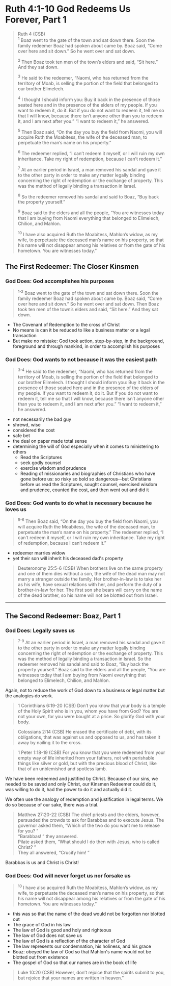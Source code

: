 # Ruth 4:1-10 God Redeems Us Forever, Part 1

>Ruth 4 (CSB)  
><sup>1</sup> Boaz went to the gate of the town and sat down there. Soon the family redeemer Boaz had spoken about came by. Boaz said, “Come over here and sit down.” So he went over and sat down.
>
><sup>2</sup> Then Boaz took ten men of the town’s elders and said, “Sit here.” And they sat down.
>
><sup>3</sup> He said to the redeemer, “Naomi, who has returned from the territory of Moab, is selling the portion of the field that belonged to our brother Elimelech.
>
><sup>4</sup> I thought I should inform you: Buy it back in the presence of those seated here and in the presence of the elders of my people. If you want to redeem it, do it. But if you do not want to redeem it, tell me so that I will know, because there isn’t anyone other than you to redeem it, and I am next after you.” “I want to redeem it,” he answered.
>
><sup>5</sup> Then Boaz said, “On the day you buy the field from Naomi, you will acquire Ruth the Moabitess, the wife of the deceased man, to perpetuate the man’s name on his property.”
>
><sup>6</sup> The redeemer replied, “I can’t redeem it myself, or I will ruin my own inheritance. Take my right of redemption, because I can’t redeem it.”
>
><sup>7</sup> At an earlier period in Israel, a man removed his sandal and gave it to the other party in order to make any matter legally binding concerning the right of redemption or the exchange of property. This was the method of legally binding a transaction in Israel.
>
><sup>8</sup> So the redeemer removed his sandal and said to Boaz, “Buy back the property yourself.”
>
><sup>9</sup> Boaz said to the elders and all the people, “You are witnesses today that I am buying from Naomi everything that belonged to Elimelech, Chilion, and Mahlon.
>
><sup>10</sup> I have also acquired Ruth the Moabitess, Mahlon’s widow, as my wife, to perpetuate the deceased man’s name on his property, so that his name will not disappear among his relatives or from the gate of his hometown. You are witnesses today.”

## The First Redeemer: The Closer Kinsmen

### God Does: God accomplishes his purposes

><sup>1-2</sup> Boaz went to the gate of the town and sat down there. Soon the family redeemer Boaz had spoken about came by. Boaz said, “Come over here and sit down.” So he went over and sat down. Then Boaz took ten men of the town’s elders and said, “Sit here.” And they sat down.

- The Covenant of Redemption to the cross of Christ
- No means is can it be reduced to like a business matter or a legal transaction
- But make no mistake: God took action, step-by-step, in the background, foreground and through mankind, in order to accomplish his purposes

### God Does: God wants to not because it was the easiest path

><sup>3-4</sup> He said to the redeemer, “Naomi, who has returned from the territory of Moab, is selling the portion of the field that belonged to our brother Elimelech. I thought I should inform you: Buy it back in the presence of those seated here and in the presence of the elders of my people. If you want to redeem it, do it. But if you do not want to redeem it, tell me so that I will know, because there isn’t anyone other than you to redeem it, and I am next after you.” “I want to redeem it,” he answered.

- not necessarily the bad guy
- shrewd, wise
- considered the cost 
- safe bet
- the deal on paper made total sense
- determining the will of God especially when it comes to ministering to others
  - Read the Scriptures
  - seek godly counsel
  - exercise wisdom and prudence
  - Reading of missionaries and biographies of Christians who have gone before us: so risky so bold so dangerous--but Christians before us read the Scriptures, sought counsel, exercised wisdom and prudence, counted the cost, and then went out and did it

### God Does: God wants to do what is necessary because he loves us

><sup>5-6</sup> Then Boaz said, “On the day you buy the field from Naomi, you will acquire Ruth the Moabitess, the wife of the deceased man, to perpetuate the man’s name on his property.” The redeemer replied, “I can’t redeem it myself, or I will ruin my own inheritance. Take my right of redemption, because I can’t redeem it.”

- redeemer marries widow
- yet their son will inherit his deceased dad's property

>Deuteronomy 25:5-6 (CSB) When brothers live on the same property and one of them dies without a son, the wife of the dead man may not marry a stranger outside the family. Her brother-in-law is to take her as his wife, have sexual relations with her, and perform the duty of a brother-in-law for her. The first son she bears will carry on the name of the dead brother, so his name will not be blotted out from Israel.

<hr style="clear:both;">

## The Second Redeemer: Boaz, Part 1

### God Does: Legally saves us

><sup>7-9</sup> At an earlier period in Israel, a man removed his sandal and gave it to the other party in order to make any matter legally binding concerning the right of redemption or the exchange of property. This was the method of legally binding a transaction in Israel. So the redeemer removed his sandal and said to Boaz, “Buy back the property yourself.” Boaz said to the elders and all the people, “You are witnesses today that I am buying from Naomi everything that belonged to Elimelech, Chilion, and Mahlon.

Again, not to reduce the work of God down to a business or legal matter but the analogies do work.

>1 Corinthians 6:19-20 (CSB) Don’t you know that your body is a temple of the Holy Spirit who is in you, whom you have from God? You are not your own, for you were bought at a price. So glorify God with your body.

>Colossians 2:14 (CSB) He erased the certificate of debt, with its obligations, that was against us and opposed to us, and has taken it away by nailing it to the cross.

>1 Peter 1:18-19 (CSB) For you know that you were redeemed from your empty way of life inherited from your fathers, not with perishable things like silver or gold, but with the precious blood of Christ, like that of an unblemished and spotless lamb.

We have been redeemed and justified by Christ. Because of our sins, we needed to be saved and only Christ, our Kinsmen Redeemer could do it, was willing to do it, had the power to do it and actually did it.

We often use the analogy of redemption and justification in legal terms. We do so because of our sake, there was a trial.

>Matthew 27:20-22 (CSB) The chief priests and the elders, however, persuaded the crowds to ask for Barabbas and to execute Jesus. The governor asked them, “Which of the two do you want me to release for you? ”  
>“Barabbas! ” they answered.  
>Pilate asked them, “What should I do then with Jesus, who is  called Christ? ”  
>They all answered, “Crucify him! ”

Barabbas is us and Christ is Christ!

### God Does: God will never forget us nor forsake us

><sup>10</sup> I have also acquired Ruth the Moabitess, Mahlon’s widow, as my wife, to perpetuate the deceased man’s name on his property, so that his name will not disappear among his relatives or from the gate of his hometown. You are witnesses today.”

- this was so that the name of the dead would not be forgotten nor blotted out
- The grace of God in his law
- The law of God is good and holy and righteous
- The law of God does not save us
- The law of God is a reflection of the character of God
- The law represents our condemnation, his holiness, and his grace
- Boaz: obeyed the law of God so that Mahlon's name would not be blotted out from existence
- The gospel of God so that our names are in the book of life

>Luke 10:20 (CSB) However, don’t rejoice that the spirits submit to you, but rejoice that your names are written in heaven.”
